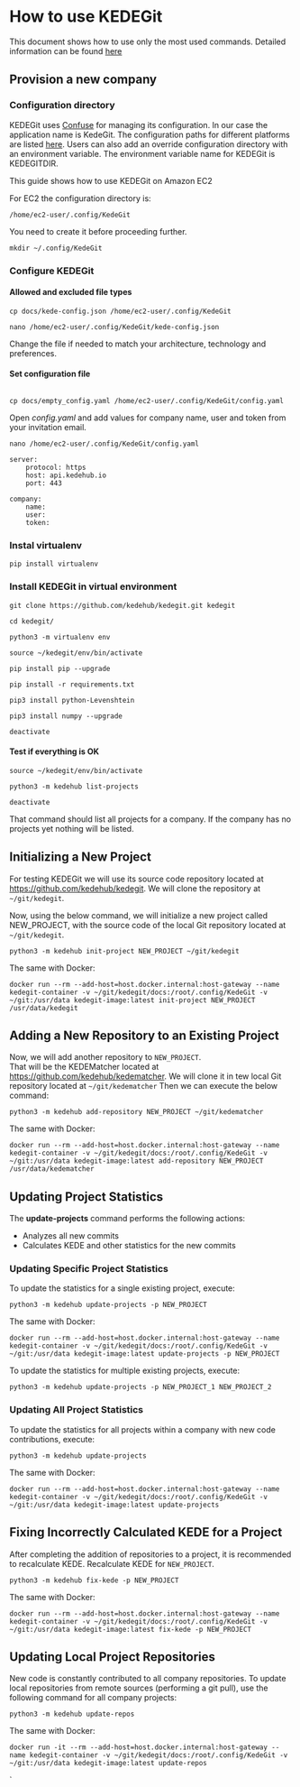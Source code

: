 # How to use KEDEGit

This document shows how to use only the most used commands.
Detailed information can be found [here](https://docs.kedehub.io/kedehub/kedehub-kedegit.html)

## Provision a new company

### Configuration directory

KEDEGit uses [Confuse](https://confuse.readthedocs.io/en/latest/index.html) for managing its configuration.
In our case the application name is KedeGit.
The configuration paths for different platforms are listed [here](https://confuse.readthedocs.io/en/latest/usage.html#search-paths). 
Users can also add an override configuration directory with an environment variable. 
The environment variable name for KEDEGit is KEDEGITDIR.

This guide shows how to use KEDEGit on Amazon EC2 

For EC2 the configuration directory is: 
````commandline
/home/ec2-user/.config/KedeGit
````
You need to create it before proceeding further.

````commandline
mkdir ~/.config/KedeGit
````

### Configure KEDEGit

#### Allowed and excluded file types
```commandline
cp docs/kede-config.json /home/ec2-user/.config/KedeGit

nano /home/ec2-user/.config/KedeGit/kede-config.json
```
Change the file if needed to match your architecture, technology and preferences.

#### Set configuration file 
```commandline

cp docs/empty_config.yaml /home/ec2-user/.config/KedeGit/config.yaml
```
Open <em>config.yaml</em> and add values for company name, user and token from your invitation email.
```commandline
nano /home/ec2-user/.config/KedeGit/config.yaml
```
```commandline
server:
    protocol: https
    host: api.kedehub.io
    port: 443

company:
    name:
    user:
    token:
```

### Instal virtualenv
```commandline
pip install virtualenv
```

### Install KEDEGit in virtual environment
```commandline
git clone https://github.com/kedehub/kedegit.git kedegit

cd kedegit/

python3 -m virtualenv env

source ~/kedegit/env/bin/activate

pip install pip --upgrade

pip install -r requirements.txt

pip3 install python-Levenshtein

pip3 install numpy --upgrade

deactivate
```
#### Test if everything is OK
```commandline
source ~/kedegit/env/bin/activate

python3 -m kedehub list-projects

deactivate
```
That command should list all projects for a company. 
If the company has no projects yet nothing will be listed. 

## Initializing a New Project

For testing KEDEGit we will use its source code repository located at https://github.com/kedehub/kedegit. 
We will clone the repository at `~/git/kedegit`.

Now, using the below command, we will initialize a new project called NEW_PROJECT, 
with the source code of the local Git repository located at  `~/git/kedegit`.


```commandline
python3 -m kedehub init-project NEW_PROJECT ~/git/kedegit
```
The same with Docker:
```commandline
docker run --rm --add-host=host.docker.internal:host-gateway --name kedegit-container -v ~/git/kedegit/docs:/root/.config/KedeGit -v ~/git:/usr/data kedegit-image:latest init-project NEW_PROJECT /usr/data/kedegit
```

## Adding a New Repository to an Existing Project

Now, we will add another repository to `NEW_PROJECT`.  
That will be the KEDEMatcher located at https://github.com/kedehub/kedematcher.
We will clone it in  tew local Git repository located at `~/git/kedematcher` 
Then we can execute the below command:
```commandline
python3 -m kedehub add-repository NEW_PROJECT ~/git/kedematcher
```
The same with Docker:
```commandline
docker run --rm --add-host=host.docker.internal:host-gateway --name kedegit-container -v ~/git/kedegit/docs:/root/.config/KedeGit -v ~/git:/usr/data kedegit-image:latest add-repository NEW_PROJECT /usr/data/kedematcher
```

## Updating Project Statistics

The <strong>update-projects</strong> command performs the following actions:

- Analyzes all new commits
- Calculates KEDE and other statistics for the new commits

### Updating Specific Project Statistics
To update the statistics for a single existing project, execute:
```commandline
python3 -m kedehub update-projects -p NEW_PROJECT
```

The same with Docker:
```commandline
docker run --rm --add-host=host.docker.internal:host-gateway --name kedegit-container -v ~/git/kedegit/docs:/root/.config/KedeGit -v ~/git:/usr/data kedegit-image:latest update-projects -p NEW_PROJECT
```

To update the statistics for multiple existing projects, execute:
```commandline
python3 -m kedehub update-projects -p NEW_PROJECT_1 NEW_PROJECT_2
```
### Updating All Project Statistics
To update the statistics for all projects within a company with new code contributions, execute:
```commandline
python3 -m kedehub update-projects
```
The same with Docker:
```commandline
docker run --rm --add-host=host.docker.internal:host-gateway --name kedegit-container -v ~/git/kedegit/docs:/root/.config/KedeGit -v ~/git:/usr/data kedegit-image:latest update-projects
```

## Fixing Incorrectly Calculated KEDE for a Project
After completing the addition of repositories to a project, it is recommended to recalculate KEDE. Recalculate KEDE for `NEW_PROJECT`.
```commandline
python3 -m kedehub fix-kede -p NEW_PROJECT
```
The same with Docker:
```commandline
docker run --rm --add-host=host.docker.internal:host-gateway --name kedegit-container -v ~/git/kedegit/docs:/root/.config/KedeGit -v ~/git:/usr/data kedegit-image:latest fix-kede -p NEW_PROJECT
```

## Updating Local Project Repositories
New code is constantly contributed to all company repositories. To update local repositories from remote sources (performing a git pull), use the following command for all company projects:
```commandline
python3 -m kedehub update-repos
```

The same with Docker:
```commandline
docker run -it --rm --add-host=host.docker.internal:host-gateway --name kedegit-container -v ~/git/kedegit/docs:/root/.config/KedeGit -v ~/git:/usr/data kedegit-image:latest update-repos
```

`


